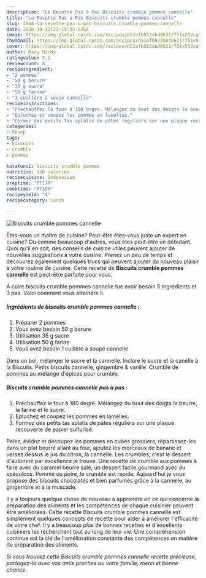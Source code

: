```yaml
---
description: "La Recette Pas à Pas Biscuits crumble pommes cannelle"
title: "La Recette Pas à Pas Biscuits crumble pommes cannelle"
slug: 4844-la-recette-pas-a-pas-biscuits-crumble-pommes-cannelle
date: 2020-10-11T22:19:32.026Z
image: https://img-global.cpcdn.com/recipes/d51efb023abd8621/751x532cq70/biscuits-crumble-pommes-cannelle-photo-principale-de-la-recette.jpg
thumbnail: https://img-global.cpcdn.com/recipes/d51efb023abd8621/751x532cq70/biscuits-crumble-pommes-cannelle-photo-principale-de-la-recette.jpg
cover: https://img-global.cpcdn.com/recipes/d51efb023abd8621/751x532cq70/biscuits-crumble-pommes-cannelle-photo-principale-de-la-recette.jpg
author: Mary Hardy
ratingvalue: 3.1
reviewcount: 8
recipeingredient:
- "2 pommes"
- "50 g berure"
- "35 g sucre"
- "50 g farine"
- "1 cuillère à soupe cannelle"
recipeinstructions:
- "Préchauffez le four à 180 degré. Mélangez du bout des doigts le beurre, la farine et le sucre."
- "Epluchez et coupez les pommes en lamelles."
- "Formez des petits tas aplatis de pâtes réguliers sur une plaque recouverte de papier sulfurisé."
categories:
- Resep
tags:
- biscuits
- crumble
- pommes

katakunci: biscuits crumble pommes 
nutrition: 130 calories
recipecuisine: Indonesian
preptime: "PT17M"
cooktime: "PT35M"
recipeyield: "4"
recipecategory: Lunch

---
```



![Biscuits crumble pommes cannelle](https://img-global.cpcdn.com/recipes/d51efb023abd8621/751x532cq70/biscuits-crumble-pommes-cannelle-photo-principale-de-la-recette.jpg)

Êtes-vous un maître de cuisine? Peut-être êtes-vous juste un expert en cuisine? Ou comme beaucoup d'autres, vous êtes peut-être un débutant. Quoi qu'il en soit, des conseils de cuisine utiles peuvent ajouter de nouvelles suggestions à votre cuisine. Prenez un peu de temps et découvrez également quelques trucs qui peuvent ajouter du nouveau plaisir à votre routine de cuisine. Cette recette de <strong> Biscuits crumble pommes cannelle </strong> est peut-être parfaite pour vous.

<!--inarticleads1-->

À cuire biscuits crumble pommes cannelle tue avoir besoin 5 Ingrédients et 3 pas. Voici comment vous atteindre il.

##### Ingrédients de biscuits crumble pommes cannelle :

1. Préparer 2 pommes
1. Vous avez besoin 50 g berure
1. Utilisation 35 g sucre
1. Utilisation 50 g farine
1. Vous avez besoin 1 cuillère à soupe cannelle


Dans un bol, mélanger le sucre et la cannelle. Inclure le sucre et la canelle à la Biscuits. Petits biscuits cannelle, gingembre &amp; vanille. Crumble de pommes au mélange d&#39;épices pour crumble. 

<!--inarticleads2-->

##### Biscuits crumble pommes cannelle pas à pas :

1. Préchauffez le four à 180 degré. Mélangez du bout des doigts le beurre, la farine et le sucre.
1. Epluchez et coupez les pommes en lamelles.
1. Formez des petits tas aplatis de pâtes réguliers sur une plaque recouverte de papier sulfurisé.


Pelez, évidez et découpez les pommes en cubes grossiers, répartissez-les dans un plat beurré allant au four, ajoutez les morceaux de banane et versez dessus le jus du citron, la cannelle. Les crumbles, c&#39;est le dessert d&#39;automne par excellence je trouve. Une recette de crumble aux pommes à faire avec du caramel beurre salé, un dessert facile gourmand avec du spéculoos. Pomme ou poire, le crumble est rapide. Aujourd&#39;hui je vous propose des biscuits chocolatés et bien parfumés grâce à la cannelle, au gingembre et à la muscade. 

<!--inarticleads1-->

<p>
Il y a toujours quelque chose de nouveau à apprendre en ce qui concerne la préparation des aliments et les compétences de chaque cuisinier peuvent être améliorées. Cette recette Biscuits crumble pommes cannelle est simplement quelques concepts de recette pour aider à améliorer l'efficacité de votre chef. Il y a beaucoup plus de bonnes recettes et d'excellents cuisiniers les recherchent tout au long de leur vie. Une compréhension continue est la clé de l'amélioration constante des compétences en matière de préparation des aliments.
</p>

<p>
<i>Si vous trouvez cette Biscuits crumble pommes cannelle recette précieuse, partagez-la avec vos amis proches ou votre famille, merci et bonne chance.</i>
</p>
